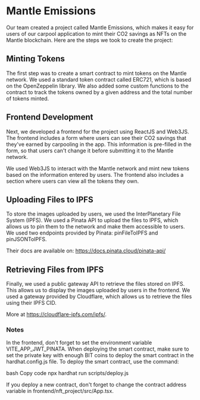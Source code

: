 # Mantle Emissions

Our team created a project called Mantle Emissions, which makes it easy for users of our carpool application to mint their CO2 savings as NFTs on the Mantle blockchain. Here are the steps we took to create the project:

## Minting Tokens
The first step was to create a smart contract to mint tokens on the Mantle network. We used a standard token contract called ERC721, which is based on the OpenZeppelin library. We also added some custom functions to the contract to track the tokens owned by a given address and the total number of tokens minted.

## Frontend Development
Next, we developed a frontend for the project using ReactJS and Web3JS. The frontend includes a form where users can see their CO2 savings that they've earned by carpooling in the app. This information is pre-filled in the form, so that users can't change it before submitting it to the Mantle network.

We used Web3JS to interact with the Mantle network and mint new tokens based on the information entered by users. The frontend also includes a section where users can view all the tokens they own.

## Uploading Files to IPFS
To store the images uploaded by users, we used the InterPlanetary File System (IPFS). We used a Pinata API to upload the files to IPFS, which allows us to pin them to the network and make them accessible to users. We used two endpoints provided by Pinata: pinFileToIPFS and pinJSONToIPFS.

Their docs are available on:
https://docs.pinata.cloud/pinata-api/

## Retrieving Files from IPFS
Finally, we used a public gateway API to retrieve the files stored on IPFS. This allows us to display the images uploaded by users in the frontend. We used a gateway provided by Cloudflare, which allows us to retrieve the files using their IPFS CID. 

More at https://cloudflare-ipfs.com/ipfs/.

### Notes
In the frontend, don't forget to set the environment variable VITE_APP_JWT_PINATA. When deploying the smart contract, make sure to set the private key with enough BIT coins to deploy the smart contract in the hardhat.config.js file. To deploy the smart contract, use the command:

bash
Copy code
npx hardhat run scripts/deploy.js

If you deploy a new contract, don't forget to change the contract address variable in frontend/nft_project/src/App.tsx.
